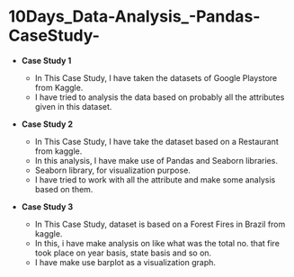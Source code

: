 # 10Days_Data-Analysis_-Pandas-CaseStudy-
- **Case Study 1**
  * In This Case Study, I have taken the datasets of Google Playstore from Kaggle.
  * I have tried to analysis the data based on probably all the attributes given in this dataset.

- **Case Study 2**
  * In This Case Study, I have take the dataset based on a Restaurant from kaggle.
  * In this analysis, I have make use of Pandas and Seaborn libraries.
  * Seaborn library, for visualization purpose.
  * I have tried to work with all the attribute and make some analysis based on them.

- **Case Study 3**
  * In This Case Study, dataset is based on a Forest Fires in Brazil from kaggle.
  * In this, i have make analysis on like what was the total no. that fire took place on year basis, state basis and so on.
  * I have make use barplot as a visualization graph.

